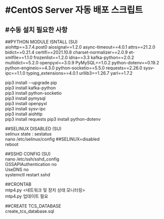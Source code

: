 **#CentOS Server 자동 배포 스크립트**
===========

#수동 설치 필요한 사항  
-----------
##PYTHON MODULE ISNTALL (SU)  
aiohttp==3.7.4.post0
aiosignal==1.2.0
async-timeout==4.0.1
attrs==21.2.0
bidict==0.21.4
certifi==2021.10.8
charset-normalizer==2.0.9
et-xmlfile==1.1.0
frozenlist==1.2.0
idna==3.3
kafka-python==2.0.2
multidict==5.2.0
openpyxl==3.0.9
PyMySQL==1.0.2
python-dotenv==0.19.2
python-engineio==4.3.0
python-socketio==5.5.0
requests==2.26.0
sysv-ipc==1.1.0
typing_extensions==4.0.1
urllib3==1.26.7
yarl==1.7.2


pip3 install --upgrade pip  
pip3 install kafka-python  
pip3 install python-socketio  
pip3 install pymysql  
pip3 install openpyxl  
pip3 install sysv-ipc  
pip3 install aiohttp  
pip3 install requests
pip3 install python-dotenv

##SELINUX DISABLED (SU)  
selinux state : sestatus  
nano /etc/selinux/config   ##SELINUX=disabled  
reboot  
  
##SSHD CONFIG (SU)  
nano /etc/ssh/sshd_config   
GSSAPIAuthentication no  
UseDNS no  
systemctl restart sshd  
  
##CRONTAB  
mtp4.py <네트워크 및 장치 상태 모니터링>  
mtp4.py 업데이트 필요
  
##CREATE TCS_DATABASE  
create_tcs_database.sql  
  
